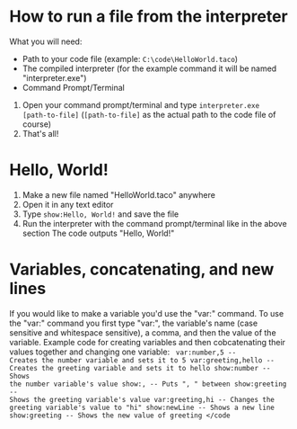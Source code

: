 # How to run a file from the interpreter
What you will need:
- Path to your code file (example: <code>C:\code\HelloWorld.taco</code>)
- The compiled interpreter (for the example command it will be named "interpreter.exe")
- Command Prompt/Terminal

1. Open your command prompt/terminal and type <code>interpreter.exe [path-to-file]</code> (<code>[path-to-file]</code> as the actual path to the code file of course)
2. That's all!

# Hello, World!
1. Make a new file named "HelloWorld.taco" anywhere
2. Open it in any text editor
3. Type <code>show:Hello, World!</code> and save the file
4. Run the interpreter with the command prompt/terminal like in the above section
The code outputs "Hello, World!"

# Variables, concatenating, and new lines
If you would like to make a variable you'd use the "var:" command.
To use the "var:" command you first type "var:", the variable's name (case sensitive and whitespace sensitive), a comma, and then the value of the variable.
Example code for creating variables and then cobcatenating their values together and changing one variable:
<code>
var:number,5       -- Creates the number variable and sets it to 5
var:greeting,hello -- Creates the greeting variable and sets it to hello
show:number        -- Shows the number variable's value
show:,             -- Puts ", " between
show:greeting      -- Shows the greeting variable's value
var:greeting,hi    -- Changes the greeting variable's value to "hi"
show:newLine       -- Shows a new line
show:greeting      -- Shows the new value of greeting
</code
